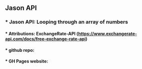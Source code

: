 ## Jason API
### * Jason API: Looping through an array of numbers
#### * Attributions: ExchangeRate-API (https://www.exchangerate-api.com/docs/free-exchange-rate-api)
#### * github repo: 
#### * GH Pages website: 